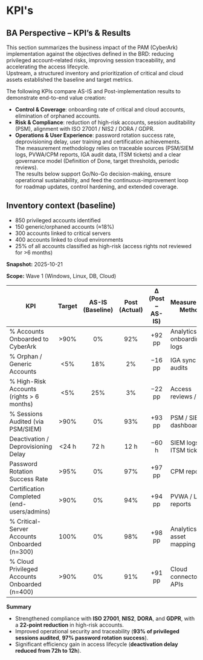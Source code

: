 # KPI's

## BA Perspective – KPI’s & Results

This section summarizes the business impact of the PAM (CyberArk) implementation against the objectives defined in the BRD: reducing privileged account–related risks, improving session traceability, and accelerating the access lifecycle.  
Upstream, a structured inventory and prioritization of critical and cloud assets established the baseline and target metrics.

The following KPIs compare AS-IS and Post-implementation results to demonstrate end-to-end value creation:
- **Control & Coverage**: onboarding rate of critical and cloud accounts, elimination of orphaned accounts.  
- **Risk & Compliance**: reduction of high-risk accounts, session auditability (PSM), alignment with ISO 27001 / NIS2 / DORA / GDPR.  
- **Operations & User Experience**: password rotation success rate, deprovisioning delay, user training and certification achievements.  
The measurement methodology relies on traceable sources (PSM/SIEM logs, PVWA/CPM reports, IGA audit data, ITSM tickets) and a clear governance model (Definition of Done, target thresholds, periodic reviews).  
The results below support Go/No-Go decision-making, ensure operational sustainability, and feed the continuous-improvement loop for roadmap updates, control hardening, and extended coverage.


## Inventory context (baseline)

- 850 privileged accounts identified  
- 150 generic/orphaned accounts (≈18%)  
- 300 accounts linked to critical servers  
- 400 accounts linked to cloud environments  
- 25% of all accounts classified as high-risk (access rights not reviewed for >6 months)

**Snapshot:** 2025-10-21

**Scope:** Wave 1 (Windows, Linux, DB, Cloud)

| KPI                                           | Target | AS-IS (Baseline) | Post (Actual) | Δ (Post − AS-IS) | Measurement Method            | Compliance Link                        |
|----------------------------------------------|:------:|:----------------:|:-------------:|:----------------:|--------------------------------|----------------------------------------|
| % Accounts Onboarded to CyberArk             |  >90%  |        0%        |      92%      |     +92 pp       | Analytics / onboarding logs    | ISO 27001 (governance)                 |
| % Orphan / Generic Accounts                  |  <5%   |       18%        |       2%      |     −16 pp       | IGA sync audits                | GDPR (data integrity)                  |
| % High-Risk Accounts (rights > 6 months)     |  <5%   |       25%        |       3%      |     −22 pp       | Access reviews / IGA           | ISO 27001 (A.5, A.9); NIS2             |
| % Sessions Audited (via PSM/SIEM)            |  >90%  |        0%        |      93%      |     +93 pp       | PSM / SIEM dashboards          | ISO 27001 (audit)                      |
| Deactivation / Deprovisioning Delay          | <24 h  |       72 h       |      12 h     |       −60 h      | SIEM logs / ITSM tickets       | DORA (incident response)               |
| Password Rotation Success Rate               |  >95%  |        0%        |      97%      |     +97 pp       | CPM reports                    | ISO 27001 (access control)             |
| Certification Completed (end-users/admins)   |  >90%  |        0%        |      94%      |     +94 pp       | PVWA / LMS reports             | NIS2 (resilience)                      |
| % Critical-Server Accounts Onboarded (n=300) | 100%   |        0%        |      98%      |     +98 pp       | Analytics / asset mapping      | ISO 27001 (risk treatment)             |
| % Cloud Privileged Accounts Onboarded (n=400)|  >90%  |        0%        |      91%      |     +91 pp       | Cloud connectors / APIs        | ISO 27001 (supplier/cloud controls)    |

**Summary**
- Strengthened compliance with **ISO 27001**, **NIS2**, **DORA**, and **GDPR**, with a **22-point reduction** in high-risk accounts.  
- Improved operational security and traceability (**93% of privileged sessions audited**, **97% password rotation success**).  
- Significant efficiency gain in access lifecycle (**deactivation delay reduced from 72h to 12h**).  


